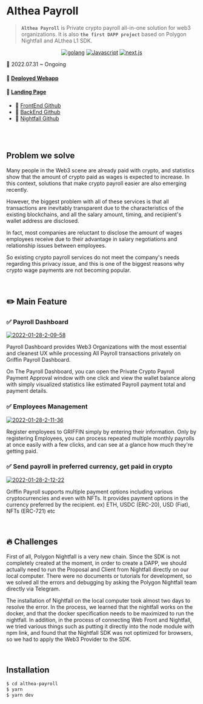 <br/>

# Althea Payroll

> **`Althea Payroll`** is Private crypto payroll all-in-one solution for web3 organizations. It is also **`the first DAPP project`** based on Polygon Nightfall and ALthea L1 SDK.


</div>
  
  <div align="center">

[![golang](https://img.shields.io/badge/golang-v1.18-blue?logo=golang)](https://developer.apple.com/kr/swift/)
[![Javascript](https://img.shields.io/badge/javascript-ES6+-yellow?logo=javascript)](https://github.com/airbnb/javascript)
[![next.js](https://img.shields.io/badge/next.js-v12.0.8-white?logo=next.js)](https://www.typescriptlang.org/)

  </div>
  
  
</h1>
    📆 2022.07.31 ~ Ongoing

#### 📩 [Deployed Webapp](https://griffin-app.vercel.app/)

#### 📩 [Landing Page](https://griffinpay.xyz/)

- 🔗 [FrontEnd Github](hhttps://github.com/rkdud007/griffin.app)
- 🐳 [BackEnd Github](https://github.com/SKKUGoon/GriffinBackend)
- 🐳 [Nightfall Github](https://github.com/EYBlockchain/nightfall_3)

<br>
<br>

## Problem we solve

Many people in the Web3 scene are already paid with crypto, and statistics show that the amount of crypto paid as wages is expected to increase. In this context, solutions that make crypto payroll easier are also emerging recently.

However, the biggest problem with all of these services is that all transactions are inevitably transparent due to the characteristics of the existing blockchains, and all the salary amount, timing, and recipient's wallet address are disclosed.

In fact, most companies are reluctant to disclose the amount of wages employees receive due to their advantage in salary negotiations and relationship issues between employees.

So existing crypto payroll services do not meet the company's needs regarding this privacy issue, and this is one of the biggest reasons why crypto wage payments are not becoming popular.

<br>

## ✏️ Main Feature

### ✅ Payroll Dashboard

<a href="https://ibb.co/mCt4Gp1"><img  src="https://i.ibb.co/1fKTLch/main.png" alt="2022-01-28-2-09-58" border="0"></a>

Payroll Dashboard provides Web3 Organizations with the most essential and cleanest UX while processing All Payroll transactions privately on Griffin Payroll Dashboard.

On The Payroll Dashboard, you can open the Private Crypto Payroll Payment Approval window with one click and view the wallet balance along with simply visualized statistics like estimated Payroll payment total and payment details.

### ✅ Employees Management

<a href="https://ibb.co/jDFj4SP"><img  src="https://i.ibb.co/HqQ9gjf/list.png" alt="2022-01-28-2-11-36" border="0"></a>

Register employees to GRIFFIN simply by entering their information. Only by registering Employees, you can process repeated multiple monthly payrolls at once easily with a few clicks, and can see at a glance how much they're getting paid.

### ✅ Send payroll in preferred currency, get paid in crypto

<a href="https://ibb.co/Qk995ZT"><img src="https://i.ibb.co/gdyynGf/pay.png" alt="2022-01-28-2-12-22" border="0"></a>

Griffin Payroll supports multiple payment options including various cryptocurrencies and even with NFTs. It provides payment options in the currency preferred by the recipient. ex) ETH, USDC (ERC-20), USD (Fiat), NFTs (ERC-721) etc

<br>

## 🔥 Challenges

First of all, Polygon Nightfall is a very new chain. Since the SDK is not completely created at the moment, in order to create a DAPP, we should actually need to run the Proposal and Client from Nightfall directly on our local computer. There were no documents or tutorials for development, so we solved all the errors and debugging by asking the Polygon Nightfall team directly via Telegram.

The installation of Nightfall on the local computer took almost two days to resolve the error. In the process, we learned that the nightfall works on the docker, and that the docker specification needs to be maximized to run the nightfall. In addition, in the process of connecting Web Front and Nightfall, we tried various things such as putting it directly into the node module with npm link, and found that the Nightfall SDK was not optimized for browsers, so we had to apply the Web3 Provider to the SDK.

<br>


## Installation

```bash
$ cd althea-payroll
$ yarn
$ yarn dev
```
